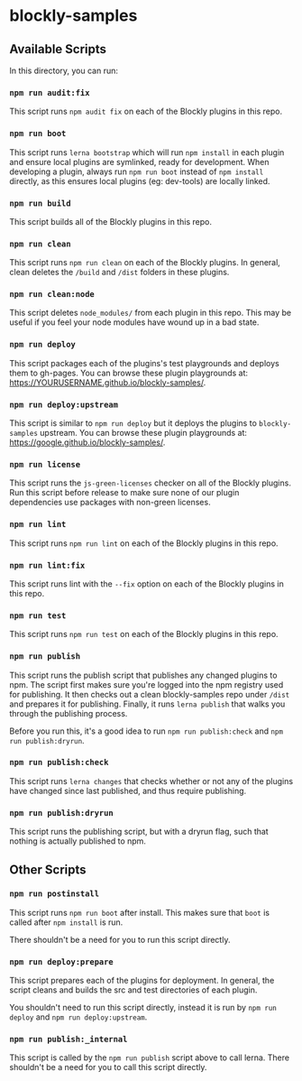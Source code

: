 # blockly-samples

## Available Scripts

In this directory, you can run:

### `npm run audit:fix`
This script runs `npm audit fix` on each of the Blockly plugins in this repo.

### `npm run boot`
This script runs `lerna bootstrap` which will run `npm install` in each plugin
and ensure local plugins are symlinked, ready for development.
When developing a plugin, always run `npm run boot` instead of `npm install`
directly, as this ensures local plugins (eg: dev-tools) are locally linked.

### `npm run build`
This script builds all of the Blockly plugins in this repo.

### `npm run clean`
This script runs `npm run clean` on each of the Blockly plugins.
In general, clean deletes the `/build` and `/dist` folders in these plugins.

### `npm run clean:node`
This script deletes `node_modules/` from each plugin in this repo.
This may be useful if you feel your node modules have wound up in a bad state.

### `npm run deploy`
This script packages each of the plugins's test playgrounds and deploys them to
gh-pages. You can browse these plugin playgrounds at:
https://YOURUSERNAME.github.io/blockly-samples/.

### `npm run deploy:upstream`
This script is similar to `npm run deploy` but it deploys the plugins to
`blockly-samples` upstream. You can browse these plugin playgrounds at:
https://google.github.io/blockly-samples/.

### `npm run license`
This script runs the `js-green-licenses` checker on all of the Blockly plugins.
Run this script before release to make sure none of our plugin dependencies
use packages with non-green licenses.

### `npm run lint`
This script runs `npm run lint` on each of the Blockly plugins in this repo.

### `npm run lint:fix`
This script runs lint with the `--fix` option on each of the Blockly plugins in
this repo.

### `npm run test`
This script runs `npm run test` on each of the Blockly plugins in this repo.

### `npm run publish`
This script runs the publish script that publishes any changed plugins to npm.
The script first makes sure you're logged into the npm registry used for
publishing. It then checks out a clean blockly-samples repo under `/dist` and
prepares it for publishing. Finally, it runs `lerna publish` that walks you
through the publishing process.

Before you run this, it's a good idea to run `npm run publish:check` and
`npm run publish:dryrun`.

### `npm run publish:check`
This script runs `lerna changes` that checks whether or not any of the plugins
have changed since last published, and thus require publishing.

### `npm run publish:dryrun`
This script runs the publishing script, but with a dryrun flag, such that
nothing is actually published to npm.

## Other Scripts

### `npm run postinstall`
This script runs `npm run boot` after install. This makes sure that `boot` is
called after `npm install` is run.

There shouldn't be a need for you to run this script directly.

### `npm run deploy:prepare`
This script prepares each of the plugins for deployment. In general, the script
cleans and builds the src and test directories of each plugin.

You shouldn't need to run this script directly, instead it is run by
`npm run deploy` and `npm run deploy:upstream`.

### `npm run publish:_internal`
This script is called by the `npm run publish` script above to call lerna.
There shouldn't be a need for you to call this script directly.

